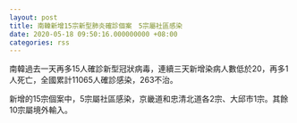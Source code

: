 ```yaml
---
layout: post
title: 南韓新增15宗新型肺炎確診個案　5宗屬社區感染
date: 2020-05-18 09:50:16.000000000 +08:00
categories: rss
---
```


南韓過去一天再多15人確診新型冠狀病毒，連續三天新增染病人數低於20，再多1人死亡，全國累計11065人確診感染，263不治。

新增的15宗個案中，5宗屬社區感染，京畿道和忠清北道各2宗、大邱市1宗。其餘10宗屬境外輸入。
